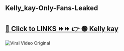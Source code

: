 
 ## Kelly_kay-Only-Fans-Leaked

# <h2><a href="https://clipsfans.com/Kelly_kay&ref=git">🔗 Click to LINKS ⏩⏩ 👉 🟢 Kelly kay </a></h2>

<a href="https://clipsfans.com/Kelly_kay&ref=git" rel="nofollow" data-target="animated-image.originalLink"><img src="https://i.ibb.co.com/xMMVF88/686577567.gif" alt="Viral Video Original" style="max-width: 100%; display: inline-block;" data-target="animated-image.originalImage"></a>
